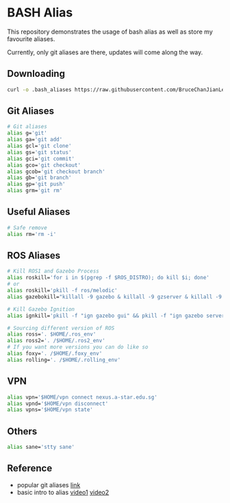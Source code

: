 # BASH Alias

This repository demonstrates the usage of bash alias as well as store my favourite aliases.  

Currently, only git aliases are there, updates will come along the way.  

## Downloading
```bash
curl -o .bash_aliases https://raw.githubusercontent.com/BruceChanJianLe/bash-alias/main/.bash_aliases
```

## Git Aliases
```bash
# Git aliases
alias g='git'
alias ga='git add'
alias gcl='git clone'
alias gs='git status'
alias gci='git commit'
alias gco='git checkout'
alias gcob='git checkout branch'
alias gb='git branch'
alias gp='git push'
alias grm='git rm'
```

## Useful Aliases
```bash
# Safe remove
alias rm='rm -i'
```

## ROS Aliases
```bash
# Kill ROS1 and Gazebo Process
alias roskill='for i in $(pgrep -f $ROS_DISTRO); do kill $i; done'
# or
alias roskill='pkill -f ros/melodic'
alias gazebokill="killall -9 gazebo & killall -9 gzserver & killall -9 gzclient"

# Kill Gazebo Ignition
alias ignkill='pkill -f "ign gazebo gui" && pkill -f "ign gazebo server"'

# Sourcing different version of ROS
alias ross='. $HOME/.ros_env'
alias ross2='. /$HOME/.ros2_env'
# If you want more versions you can do like so
alias foxy='. /$HOME/.foxy_env'
alias rolling='. /$HOME/.rolling_env'
```

## VPN
```bash
alias vpn='$HOME/vpn connect nexus.a-star.edu.sg'
alias vpnd='$HOME/vpn disconnect'
alias vpns='$HOME/vpn state'
```

## Others
```bash
alias sane='stty sane'
```
## Reference

- popular git aliases [link](https://github.com/Bash-it/bash-it/blob/master/aliases/available/git.aliases.bash)
- basic intro to alias [video1](https://www.youtube.com/watch?v=J8nGqkUJMxU) [video2](https://www.youtube.com/watch?v=UBzFWyUF77s)
